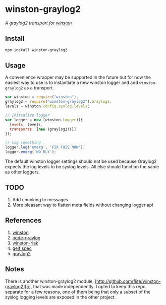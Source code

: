 # winston-graylog2 
_A graylog2 transport for [winston][0]_

## Install
``` sh
npm install winston-graylog2
```

## Usage
A convenience wrapper may be supported in the future but for now the
easiest way to use is to instantiate a new winston
logger and add `winston-graylog2` as a transport.

``` js
var winston = require("winston"),
graylog2 = require("winston-graylog2").Graylog2,
levels = winston.config.syslog.levels;

// Initialize logger
var logger = new (winston.Logger)({
  levels: levels,
  transports: [new (graylog2)()]
});

// Log something
logger.log('emerg', 'FIX THIS NOW');
logger.emerg('NO RLY');
```

The default winston logger settings should not be used because Graylog2
expects the log levels to be syslog levels.  All else should function
the same as other loggers.  

## TODO
1. Add chunking to messages
2. More pleasant way to flatten meta fields without changing logger api

## References
1. [winston][0]
2. [node-graylog][1]
3. [winston-riak][2]
4. [gelf spec][3]
5. [graylog2][4]

## Notes
There is another winston-graylog2 module,
[http://github.com/flite/winston-graylog2][5], that was made
independently. I opted to keep this repo separate for a few reasons,
one of them being that only a subset of the syslog logging levels are
exposed in the other project.

[0]: https://github.com/flatiron/winston
[1]: http://github.com/egorFiNE/node-graylog
[2]: http://github.com/indexzero/winston-riak
[3]: https://github.com/Graylog2/graylog2-docs/wiki/GELF
[4]: http://www.graylog2.org
[5]: http://github.com/flite/winston-graylog2
